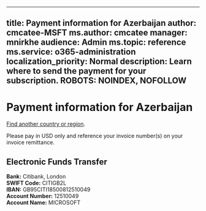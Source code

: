 
---
title: Payment information for Azerbaijan
author: cmcatee-MSFT
ms.author: cmcatee
manager: mnirkhe
audience: Admin
ms.topic: reference
ms.service: o365-administration
localization_priority: Normal
description: Learn where to send the payment for your subscription.
ROBOTS: NOINDEX, NOFOLLOW
---                                

# Payment information for Azerbaijan

[Find another country or region](CernPayTest.md). <!--This should go to the parent "Pay for your Office 365 for business subscription" topic-->

Please pay in USD only and reference your invoice number(s) on your invoice remittance.

## Electronic Funds Transfer

**Bank:** Citibank, London  
**SWIFT Code:** CITIGB2L  
**IBAN:** GB95CITI18500812510049  
**Account Number:** 12510049  
**Account Name:** MICROSOFT  



